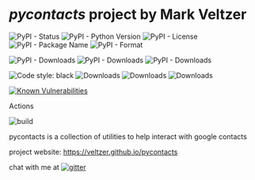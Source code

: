 
# *pycontacts* project by Mark Veltzer

![PyPI - Status](https://img.shields.io/pypi/status/pycontacts)
![PyPI - Python Version](https://img.shields.io/pypi/pyversions/pycontacts)
![PyPI - License](https://img.shields.io/pypi/l/pycontacts)
![PyPI - Package Name](https://img.shields.io/pypi/v/pycontacts)
![PyPI - Format](https://img.shields.io/pypi/format/pycontacts)

![PyPI - Downloads](https://img.shields.io/pypi/dd/pycontacts)
![PyPI - Downloads](https://img.shields.io/pypi/dw/pycontacts)
![PyPI - Downloads](https://img.shields.io/pypi/dm/pycontacts)

![Code style: black](https://img.shields.io/badge/code%20style-black-000000.svg)
![Downloads](https://pepy.tech/badge/pycontacts)
![Downloads](https://pepy.tech/badge/pycontacts/month)
![Downloads](https://pepy.tech/badge/pycontacts/week)

[![Known Vulnerabilities](https://snyk.io/test/github/veltzer/pycontacts/badge.svg?targetFile=requirements.txt)](https://snyk.io/test/github/veltzer/pycontacts?targetFile=requirements.txt)


Actions

![build](https://github.com/veltzer/pycontacts/workflows/build/badge.svg)

pycontacts is a collection of utilities to help interact with google contacts

project website: https://veltzer.github.io/pycontacts

chat with me at [![gitter](https://badges.gitter.im/Join%20Chat.svg)](https://gitter.im/veltzer/mark.veltzer)


